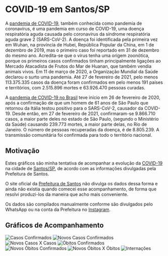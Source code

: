 # COVID-19 em Santos/SP

A [pandemia de COVID-19](https://pt.wikipedia.org/wiki/Pandemia_de_COVID-19), também conhecida como pandemia de coronavírus, é uma pandemia em curso de COVID-19, uma doença respiratória aguda causada pelo coronavírus da síndrome respiratória aguda grave 2 (SARS-CoV-2). A doença foi identificada pela primeira vez em Wuhan, na província de Hubei, República Popular da China, em 1 de dezembro de 2019, mas o primeiro caso foi reportado em 31 de dezembro do mesmo ano. Acredita-se que o vírus tenha uma origem zoonótica, porque os primeiros casos confirmados tinham principalmente ligações ao Mercado Atacadista de Frutos do Mar de Huanan, que também vendia animais vivos. Em 11 de março de 2020, a Organização Mundial da Saúde declarou o surto uma pandemia. Até 27 de fevereiro de 2021, pelo menos 113.375.335 casos da doença foram confirmados em pelo menos 191 países e territórios, com 2.515.896 mortes e 63.926.470 pessoas curadas.

A [pandemia de COVID-19 no Brasil](https://pt.wikipedia.org/wiki/Pandemia_de_COVID-19_no_Brasil) teve início em 26 de fevereiro de 2020, após a confirmação de que um homem de 61 anos de São Paulo que retornou da Itália testou positivo para o SARS-CoV-2, causador da COVID-19. Desde então, em 27 de fevereiro de 2021, confirmaram-se 9.866.710 casos, a maior parte deles no estado de São Paulo, (segundo o Ministério da Saúde) causando 239.773 mortes, a maior parte delas, no Rio de Janeiro. O número de pessoas recuperadas da doença, é de 8.805.239. A transmissão comunitária foi confirmada para todo o território nacional.

## Motivação

Estes gráficos são minha tentativa de acompanhar a evolução da [COVID-19](https://pt.wikipedia.org/wiki/COVID-19) na cidade de [Santos/SP](https://pt.wikipedia.org/wiki/Santos), de acordo com as informações divulgadas pela Prefeitura de Santos.

O site oficial da [Prefeitura de Santos](https://egov.santos.sp.gov.br/santosmapeada/Saude/DadosDEVIG/MapaDEVIG/#) não divulga os dados dessa forma e ainda não existia quando comecei esse acompanhamento, de forma que resolvi produzi-los da maneira que acho mais conveniente.

Os dados são compilados manualmente conforme são divulgados pelo WhatsApp ou na conta da Prefeitura no [Instagram](https://www.instagram.com/santoscidade/).

## Gráficos de Acompanhamento

![Casos Confirmados](/img/cases.jpg)
![Novos Casos Confirmados](/img/newcases.jpg)
![Novos Casos X Casos](/img/newcasescases.jpg)
![Óbitos Confirmados](/img/deaths.jpg)
![Novos Óbitos Confirmados](/img/newdeaths.jpg)
![Novos Óbitos X Óbitos](/img/newdeathsdeaths.jpg)
![Internações](/img/hospitalization.jpg)
